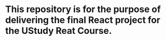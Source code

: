 # This repository is for the purpose of delivering the final React project for the UStudy Reat Course.

